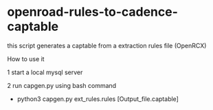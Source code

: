 # openroad-rules-to-cadence-captable

this script generates a captable from a extraction rules file (OpenRCX) 

How to use it

1 start a local mysql server 

2 run capgen.py using bash command

- python3 capgen.py ext_rules.rules [Output_file.captable]


